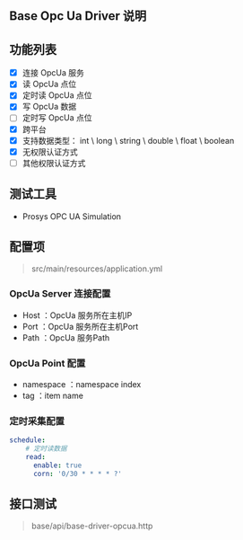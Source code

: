 ## Base Opc Ua Driver 说明

## 功能列表

- [x] 连接 OpcUa 服务
- [x] 读 OpcUa 点位
- [x] 定时读 OpcUa 点位
- [x] 写 OpcUa 数据
- [ ] 定时写 OpcUa 点位
- [x] 跨平台
- [x] 支持数据类型： int \ long \ string \ double \ float \ boolean
- [x] 无权限认证方式
- [ ] 其他权限认证方式

## 测试工具

- Prosys OPC UA Simulation

## 配置项

> src/main/resources/application.yml

### OpcUa Server 连接配置

- Host ：OpcUa 服务所在主机IP
- Port ：OpcUa 服务所在主机Port
- Path ：OpcUa 服务Path

### OpcUa Point 配置

- namespace ：namespace index
- tag ：item name

### 定时采集配置

```yaml
schedule:
    # 定时读数据
    read:
      enable: true
      corn: '0/30 * * * * ?'
```

## 接口测试

> base/api/base-driver-opcua.http

